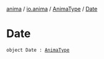 [anima](../../index.md) / [io.anima](../index.md) / [AnimaType](index.md) / [Date](./-date.md)

# Date

`object Date : `[`AnimaType`](index.md)